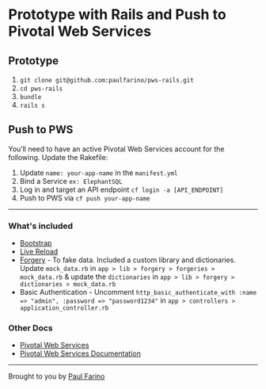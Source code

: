 # Prototype with Rails and Push to Pivotal Web Services

## Prototype
1. `git clone git@github.com:paulfarino/pws-rails.git`
2. `cd pws-rails`
3. `bundle`
4. `rails s`

## Push to PWS
You’ll need to have an active Pivotal Web Services account for the following. Update the Rakefile:

1. Update `name: your-app-name` in the `manifest.yml`
2. Bind a Service `ex: ElephantSQL`
3. Log in and target an API endpoint `cf login -a [API_ENDPOINT]`
4. Push to PWS via `cf push your-app-name`


---

### What's included
- [Bootstrap](http://getbootstrap.com/)
- [Live Reload](https://github.com/guard/guard-livereload)
- [Forgery](https://github.com/sevenwire/forgery) - To fake data. Included a custom library and dictionaries. Update `mock_data.rb` in `app > lib > forgery > forgeries > mock_data.rb` & update the `dictionaries` in `app > lib > forgery > dictionaries > mock_data.rb`
- Basic Authentication - Uncomment `http_basic_authenticate_with :name => "admin", :password => "password1234"` in `app > controllers > application_controller.rb`


### Other Docs
- [Pivotal Web Services](http://run.pivotal.io/)
- [Pivotal Web Services Documentation](http://docs.run.pivotal.io/)

----------------
Brought to you by [Paul Farino](https://github.com/paulfarino)
